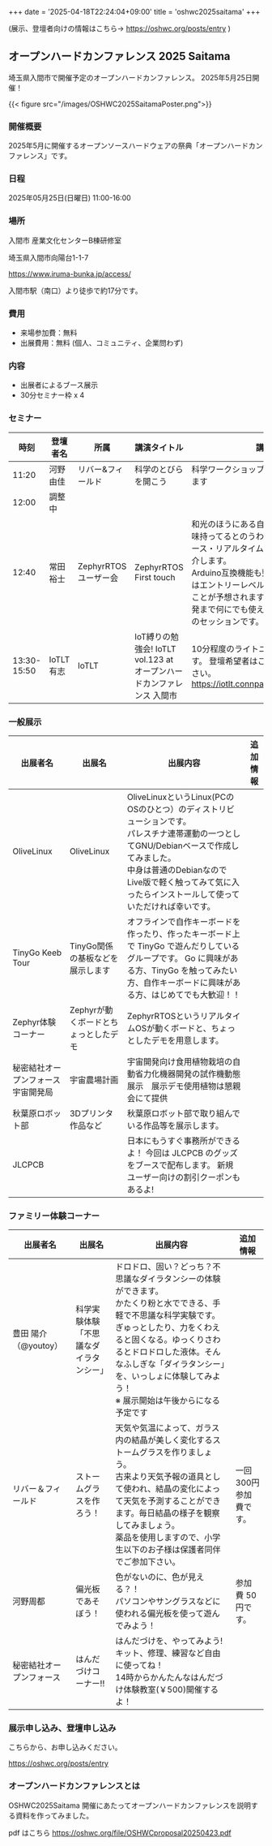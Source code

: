 +++
date = '2025-04-18T22:24:04+09:00'
title = 'oshwc2025saitama'
+++

(展示、登壇者向けの情報はこちら→ https://oshwc.org/posts/entry )

## オープンハードカンファレンス 2025 Saitama

埼玉県入間市で開催予定のオープンハードカンファレンス。 2025年5月25日開催！

{{< figure src="/images/OSHWC2025SaitamaPoster.png">}}



### 開催概要
2025年5月に開催するオープンソースハードウェアの祭典「オープンハードカンファレンス」です。

### 日程
2025年05月25日(日曜日) 11:00-16:00

### 場所
入間市 産業文化センターB棟研修室

埼玉県入間市向陽台1-1-7

https://www.iruma-bunka.jp/access/

入間市駅（南口）より徒歩で約17分です。


### 費用

- 来場参加費：無料
- 出展費用：無料 (個人、コミュニティ、企業問わず)

### 内容

- 出展者によるブース展示
- 30分セミナー枠 x 4


### セミナー

| 時刻 | 登壇者名 | 所属                 | 講演タイトル | 講演内容 |
| --- | --- | --- | --- | --- |
| 11:20 | 河野由佳 | リバー&フィールド | 科学のとびらを開こう    | 科学ワークショップの意義についてお話します  | 
| 12:00 | 調整中 |  |     |   | 
| 12:40 | 常田裕士 | ZephyrRTOSユーザー会 | ZephyrRTOS First touch     | 和光のほうにある自動車メーカーさんも興味持ってるとのうわさの、注目のオープンソース・リアルタイムOSのZephyrについて紹介します。<br>Arduino互換機能も整備されつつあり、今後はエントリーレベルの用途も拡張していくことが予想されます。電子工作から宇宙開発まで何にでも使えるRTOSの「はじめ方」のセッションです。 | 
| 13:30-15:50 | IoTLT有志 | IoTLT | IoT縛りの勉強会! IoTLT vol.123 at オープンハードカンファレンス 入間市 | 10分程度のライトニングトークを募集します。 登壇希望者はこちらから登録してください。 https://iotlt.connpass.com/event/356009/ |
### 一般展示

| 出展者名                          | 出展名         | 出展内容 | 追加情報                                                                | 
| ------------------------------------ | -------------------------------------- | ------------------------------------------------------------------------------------------------------------------------------------------------------------------------------------------------------------------------------------------------------------------------------------------------------- | ----------------------------------------------------------------------------- | 
| OliveLinux                           | OliveLinux                             | OliveLinuxというLinux(PCのOSのひとつ）のディストリビューションです。<br>パレスチナ連帯運動の一つとしてGNU/Debianベースで作成してみました。<br>中身は普通のDebianなのでLive版で軽く触ってみて気に入ったらインストールして使っていただければ幸いです。                                                    | 
| TinyGo Keeb Tour                     | TinyGo関係の基板などを展示します       | オフラインで自作キーボードを作ったり、作ったキーボード上で TinyGo で遊んだりしているグループです。 Go に興味がある方、TinyGo を触ってみたい方、自作キーボードに興味がある方、はじめてでも大歓迎！！                                                                                                              | 
| Zephyr体験コーナー                   | Zephyrが動くボードとちょっとしたデモ   | ZephyrRTOSというリアルタイムOSが動くボードと、ちょっとしたデモを用意します。                                                                                                                                                                                                                                      | 
| 秘密結社オープンフォース　宇宙開発局 | 宇宙農場計画                           | 宇宙開発向け食用植物栽培の自動省力化機器開発の試作機動態展示　展示デモ使用植物は懇親会にて提供                                                                                                                                                                                                            | 
| 秋葉原ロボット部 | 3Dプリンタ作品など                    | 秋葉原ロボット部で取り組んでいる作品等を展示します。                                                                                                                                                                                                            | 
| JLCPCB |                     | 日本にもうすぐ事務所ができるよ！ 今回は JLCPCB のグッズをブースで配布します。    新規ユーザー向けの割引クーポンもあるよ!   | 
### ファミリー体験コーナー 
| 出展者名                             | 出展名                                 | 出展内容                                                                                                                                                                                                                                                                                                | 追加情報                                                                | 
| ------------------------------------ | -------------------------------------- | ------------------------------------------------------------------------------------------------------------------------------------------------------------------------------------------------------------------------------------------------------------------------------------------------------- | ----------------------------------------------------------------------------- | 
| 豊田 陽介（@youtoy）                 | 科学実験体験「不思議なダイラタンシー」 | ドロドロ、固い？どっち？不思議なダイラタンシーの体験ができます。<br>かたくり粉と水でできる、手軽で不思議な科学実験です。ぎゅっとしたり、力をくわえると固くなる。ゆっくりさわるとドロドロした液体。そんなふしぎな「ダイラタンシー」を、いっしょに体験してみよう！<br>※ 展示開始は午後からになる予定です |                                                                               | 
| リバー＆フィールド             | ストームグラスを作ろう！               | 天気や気温によって、ガラス内の結晶が美しく変化するストームグラスを作りましょう。<br>古来より天気予報の道具として使われ、結晶の変化によって天気を予測することができます。毎日結晶の様子を観察してみましょう。<br>薬品を使用しますので、小学生以下のお子様は保護者同伴でご参加下さい。                    | 一回300円参加費です。 | 
| 河野周都             | 偏光板であそぼう！               | 色がないのに、色が見える？！<br> パソコンやサングラスなどに使われる偏光板を使って遊んでみよう！        | 参加費 50円です。 | 
| 秘密結社オープンフォース    | はんだづけコーナー!!               | はんだづけを、やってみよう! キット、修理、練習など自由に使ってね！<br> 14時からかんたんなはんだづけ体験教室(￥500)開催するよ！        |  | 

### 展示申し込み、登壇申し込み

こちらから、お申し込みください。

https://oshwc.org/posts/entry



### オープンハードカンファレンスとは

OSHWC2025Saitama 開催にあたってオープンハードカンファレンスを説明する資料を作ってみました。


pdf はこちら https://oshwc.org/file/OSHWCproposal20250423.pdf
